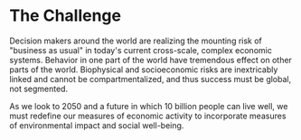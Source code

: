 # The Challenge

Decision makers around the world are realizing the mounting risk of "business as usual" in today's current cross-scale, complex economic systems. Behavior in one part of the world have tremendous effect on other parts of the world. Biophysical and socioeconomic risks are inextricably linked and cannot be compartmentalized, and thus success must be global, not segmented.



As we look to 2050 and a future in which 10 billion people can live well, we must redefine our measures of economic activity to incorporate measures of environmental impact and social well-being.

